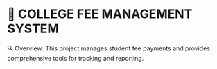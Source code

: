# 📘 COLLEGE FEE MANAGEMENT SYSTEM
🔍 Overview:
This project manages student fee payments and provides comprehensive tools for tracking and reporting.
